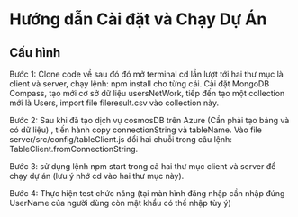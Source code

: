# Hướng dẫn Cài đặt và Chạy Dự Án 
## Cấu hình 
Bước 1: Clone code về sau đó đó mở terminal cd lần lượt tới hai thư mục là client và server, chạy lệnh: npm install cho từng cái. Cài đặt MongoDB Compass, tạo mới cơ sở dữ liệu usersNetWork, tiếp đến tạo một collection mới là Users, import file fileresult.csv vào collection này.

Bước 2: Sau khi đã tạo dịch vụ cosmosDB trên Azure (Cần phải tạo bảng và có dữ liệu) , tiến hành copy connectionString và tableName. Vào file server/src/config/tableClient.js đổi hai chuỗi trong câu lệnh: TableClient.fromConnectionString. 

Bước 3: sử dụng lệnh npm start trong cả hai thư mục client và server để chạy dự án (lưu ý nhớ cd vào hai thư mục này). 

Bước 4: Thực hiện test chức năng (tại màn hình đăng nhập cần nhập đúng UserName của người dùng còn mật khẩu có thể nhập tùy ý)
